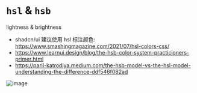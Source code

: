 # `hsl` & `hsb`

lightness & brightness

- shadcn/ui 建议使用 hsl 标注颜色: https://www.smashingmagazine.com/2021/07/hsl-colors-css/
- https://www.learnui.design/blog/the-hsb-color-system-practicioners-primer.html
- https://paril-katrodiya.medium.com/the-hsb-model-vs-the-hsl-model-understanding-the-difference-ddf546f082ad

![image](https://github.com/user-attachments/assets/5d3f8356-4f96-4b4a-9fd9-ec77b6c85a8c)
